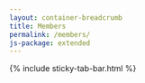 ```yaml
---
layout: container-breadcrumb
title: Members
permalink: /members/
js-package: extended
---
```

{% include sticky-tab-bar.html %}

